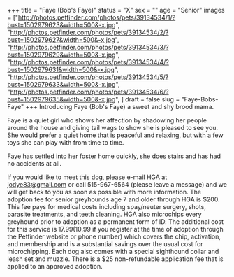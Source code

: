 +++
title = "Faye (Bob's Faye)"
status = "X"
sex = ""
age = "Senior"
images = ["http://photos.petfinder.com/photos/pets/39134534/1/?bust=1502979623&width=500&-x.jpg",
"http://photos.petfinder.com/photos/pets/39134534/2/?bust=1502979627&width=500&-x.jpg",
"http://photos.petfinder.com/photos/pets/39134534/3/?bust=1502979629&width=500&-x.jpg",
"http://photos.petfinder.com/photos/pets/39134534/4/?bust=1502979631&width=500&-x.jpg",
"http://photos.petfinder.com/photos/pets/39134534/5/?bust=1502979633&width=500&-x.jpg",
"http://photos.petfinder.com/photos/pets/39134534/6/?bust=1502979635&width=500&-x.jpg",
]
draft = false
slug = "Faye-Bobs-Faye"
+++
Introducing Faye (Bob's Faye) a sweet and shy brood mama.

Faye is a quiet girl who shows her affection by shadowing her people around the house and giving tail wags to show she is pleased to see you. She would prefer a quiet home that is peaceful and relaxing, but with a few toys she can play with from time to time.

Faye has settled into her foster home quickly, she does stairs and has had no accidents at all. 

If you would like to meet this dog, please e-mail HGA at jodye83@gmail.com or call 515-967-6564 (please leave a message) and we will get back to you as soon as possible with more information. The adoption fee for senior greyhounds age 7 and older  through HGA is $200. This fee pays for medical costs including spay/neuter surgery, shots, parasite treatments, and teeth cleaning. HGA also microchips every greyhound prior to adoption as a permanent form of ID. The additional cost for this service is $17.99 ($10.99 if you register at the time of adoption through the Petfinder website or phone number) which covers the chip, activation, and membership and is a substantial savings over the usual cost for microchipping. Each dog also comes with a special sighthound collar and leash set and muzzle. There is a $25 non-refundable application fee that is applied to an approved adoption.
